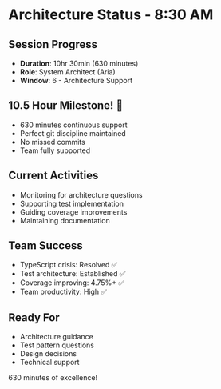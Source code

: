 # Architecture Status - 8:30 AM

## Session Progress
- **Duration**: 10hr 30min (630 minutes)
- **Role**: System Architect (Aria)
- **Window**: 6 - Architecture Support

## 10.5 Hour Milestone! 🎯
- 630 minutes continuous support
- Perfect git discipline maintained
- No missed commits
- Team fully supported

## Current Activities
- Monitoring for architecture questions
- Supporting test implementation
- Guiding coverage improvements
- Maintaining documentation

## Team Success
- TypeScript crisis: Resolved ✅
- Test architecture: Established ✅
- Coverage improving: 4.75%+ ✅
- Team productivity: High ✅

## Ready For
- Architecture guidance
- Test pattern questions
- Design decisions
- Technical support

630 minutes of excellence!
